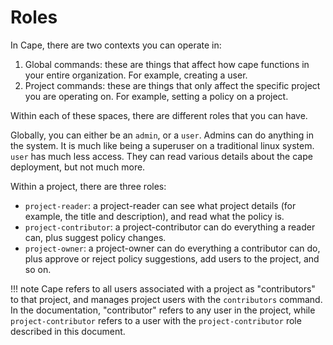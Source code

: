 # Roles

In Cape, there are two contexts you can operate in:

 1. Global commands: these are things that affect how cape functions in your entire organization. For example, creating a user.
 2. Project commands: these are things that only affect the specific project you are operating on. For example, setting a policy on a project.

 Within each of these spaces, there are different roles that you can have.

 Globally, you can either be an `admin`, or a `user`. Admins can do anything in the system. It is much like
 being a superuser on a traditional linux system. `user` has much less access. They can read various details
 about the cape deployment, but not much more.

 Within a project, there are three roles:

 * `project-reader`: a project-reader can see what project details (for example, the title and description), and read what the policy is.
 * `project-contributor`: a project-contributor can do everything a reader can, plus suggest policy changes.
 * `project-owner`: a project-owner can do everything a contributor can do, plus approve or reject policy suggestions, add users to the project, and so on.


!!! note
    Cape refers to all users associated with a project as "contributors" to that project, and manages project users with the `contributors` command. In the documentation, "contributor" refers to any user in the project, while `project-contributor` refers to a user with the `project-contributor` role described in this document.
